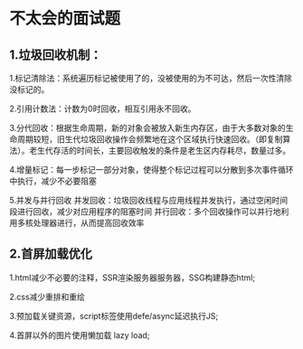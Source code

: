 # 不太会的面试题
## 1.垃圾回收机制：

1.标记清除法：系统遍历标记被使用了的，没被使用的为不可达，然后一次性清除没标记的。

2.引用计数法：计数为0时回收，相互引用永不回收。

3.分代回收：根据生命周期，新的对象会被放入新生内存区，由于大多数对象的生命周期较短，旧生代垃圾回收操作会频繁地在这个区域执行快速回收。（即复制算法）。老生代存活的时间长，主要回收触发的条件是老生区内存耗尽，数量过多。

4.增量标记：每一步标记一部分对象，使得整个标记过程可以分散到多次事件循环中执行，减少不必要阻塞

5.并发与并行回收
并发回收：垃圾回收线程与应用线程并发执行，通过空闲时间段进行回收，减少对应用程序的阻塞时间
并行回收：多个回收操作可以并行地利用多核处理器进行，从而提高回收效率

## 2.首屏加载优化
1.html减少不必要的注释，SSR渲染服务器服务器，SSG构建静态html;

2.css减少重排和重绘

3.预加载关键资源，script标签使用defe/async延迟执行JS;

4.首屏以外的图片使用懒加载 lazy load;
